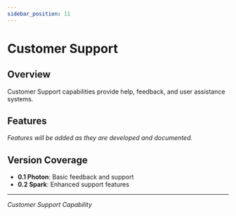 ```yaml
---
sidebar_position: 11
---
```


# Customer Support

## Overview
Customer Support capabilities provide help, feedback, and user assistance systems.

## Features

*Features will be added as they are developed and documented.*

## Version Coverage
- **0.1 Photon**: Basic feedback and support
- **0.2 Spark**: Enhanced support features

---

*Customer Support Capability*
